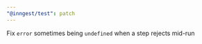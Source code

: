 ```yaml
---
"@inngest/test": patch
---
```


Fix `error` sometimes being `undefined` when a step rejects mid-run
